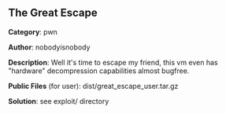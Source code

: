 ## The Great Escape

**Category**: pwn

**Author**: nobodyisnobody

**Description**: Well it's time to escape my friend,  this vm even has "hardware" decompression capabilities almost bugfree.

**Public Files** (for user): dist/great_escape_user.tar.gz

**Solution**: see exploit/ directory